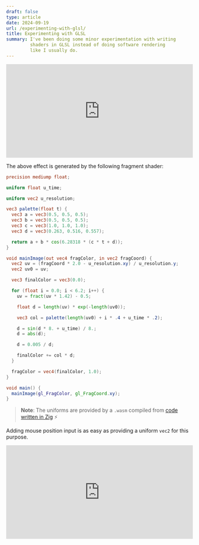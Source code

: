 ```yaml
---
draft: false
type: article
date: 2024-09-19
url: /experimenting-with-glsl/
title: Experimenting with GLSL
summary: I've been doing some minor experimentation with writing
         shaders in GLSL instead of doing software rendering
         like I usually do.
---
```


<iframe src="https://art.c7.se/shaders/res/" width="100%" frameborder="0" style="aspect-ratio: 2/1;"></iframe>

The above effect is generated by the following fragment shader:

```glsl
precision mediump float;

uniform float u_time;

uniform vec2 u_resolution;

vec3 palette(float t) {
  vec3 a = vec3(0.5, 0.5, 0.5);
  vec3 b = vec3(0.5, 0.5, 0.5);
  vec3 c = vec3(1.0, 1.0, 1.0);
  vec3 d = vec3(0.263, 0.516, 0.557);

  return a + b * cos(6.28318 * (c * t + d));
}

void mainImage(out vec4 fragColor, in vec2 fragCoord) {
  vec2 uv = (fragCoord * 2.0 - u_resolution.xy) / u_resolution.y;
  vec2 uv0 = uv;

  vec3 finalColor = vec3(0.0);

  for (float i = 0.0; i < 6.2; i++) {
    uv = fract(uv * 1.42) - 0.5;

    float d = length(uv) * exp(-length(uv0));

    vec3 col = palette(length(uv0) + i * .4 + u_time * .2);

    d = sin(d * 8. + u_time) / 8.;
    d = abs(d);

    d = 0.005 / d;

    finalColor += col * d;
  }

  fragColor = vec4(finalColor, 1.0);
}

void main() {
  mainImage(gl_FragColor, gl_FragCoord.xy);
}
```

> **Note**: The uniforms are provided by a `.wasm` compiled from [code written in Zig](https://art.c7.se/shaders/res/src/webgl.zig) ⚡

Adding mouse position input is as easy as providing a uniform `vec2` for this purpose.

<iframe src="https://art.c7.se/shaders/cubes/" width="100%" frameborder="0" style="aspect-ratio: 2/1;"></iframe>
